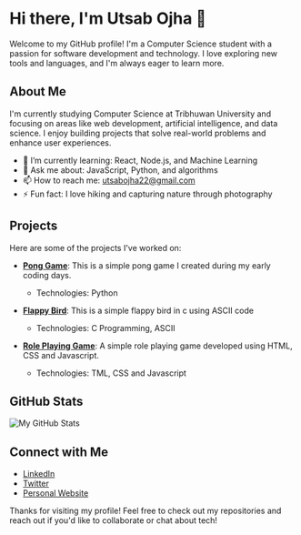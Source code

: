 

<!--
**Utsaojha/Utsaojha** is a ✨ _special_ ✨ repository because its `README.md` (this file) appears on your GitHub profile.

Here are some ideas to get you started:

- 🔭 I’m currently working on ...
- 🌱 I’m currently learning ...
- 👯 I’m looking to collaborate on ...
- 🤔 I’m looking for help with ...
- 💬 Ask me about ...
- 📫 How to reach me: ...
- 😄 Pronouns: ...
- ⚡ Fun fact: ...
-->
# Hi there, I'm Utsab Ojha 👋

Welcome to my GitHub profile! I'm a Computer Science student with a passion for software development and technology. I love exploring new tools and languages, and I'm always eager to learn more.

## About Me
I'm currently studying Computer Science at Tribhuwan University and focusing on areas like web development, artificial intelligence, and data science. I enjoy building projects that solve real-world problems and enhance user experiences.

- 🌱 I’m currently learning: React, Node.js, and Machine Learning
- 💬 Ask me about: JavaScript, Python, and algorithms
- 📫 How to reach me: utsabojha22@gmail.com
- ⚡ Fun fact: I love hiking and capturing nature through photography

## Projects
Here are some of the projects I've worked on:

- **[Pong Game](https://github.com/Utsaojha/Pong-game-.git)**: This is a simple pong game I created during my early coding days. 
  - Technologies: Python
    
- **[Flappy Bird](https://github.com/Utsaojha/Flappy-Bird.git)**: This is a simple flappy bird in c using ASCII code
  - Technologies: C Programming, ASCII

- **[Role Playing Game](https://github.com/Utsaojha/role-playing-game.git)**: A simple role playing game developed using HTML, CSS and Javascript.
  - Technologies: TML, CSS and Javascript

## GitHub Stats
![My GitHub Stats](https://github-readme-stats.vercel.app/api?username=Utsaojha&show_icons=true&theme=radical)

## Connect with Me
- [LinkedIn](https://www.linkedin.com/in/utsab-ojha)
- [Twitter](https://twitter.com/UtsabOjha)
- [Personal Website](https://utsabojha.com.np)

Thanks for visiting my profile! Feel free to check out my repositories and reach out if you'd like to collaborate or chat about tech!
